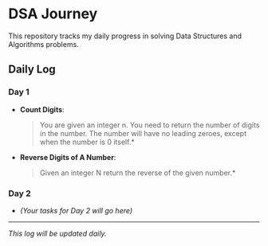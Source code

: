 # DSA Journey

This repository tracks my daily progress in solving Data Structures and Algorithms problems.

## Daily Log

### Day 1
*   **Count Digits**:
    > You are given an integer n. You need to return the number of digits in the number.
    > The number will have no leading zeroes, except when the number is 0 itself.*   
*   **Reverse Digits of A Number**:
    > Given an integer N return the reverse of the given number.*

### Day 2
*   *(Your tasks for Day 2 will go here)*

---
*This log will be updated daily.*
